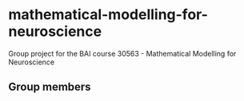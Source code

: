 # mathematical-modelling-for-neuroscience
Group project for the BAI course 30563 - Mathematical Modelling for Neuroscience

## Group members